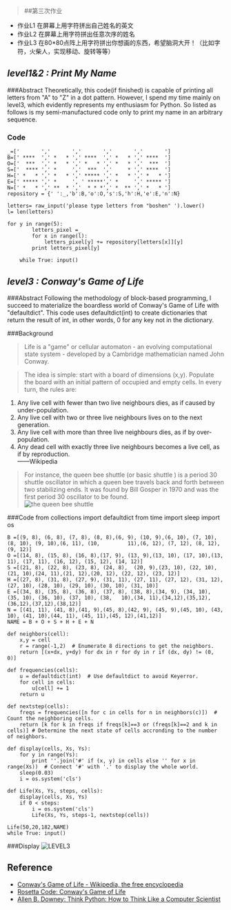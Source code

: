 

> ##第三次作业
> 
- 作业L1 在屏幕上用字符拼出自己姓名的英文
- 作业L2 在屏幕上用字符拼出任意次序的姓名
- 作业L3 在80*80点阵上用字符拼出你想画的东西，希望脑洞大开！（比如字符，火柴人，实现移动、旋转等等）

## *level1&2 : Print My Name*
###Abstract
   Theoretically, this code(if finished) is capable of printing all letters from "A" to "Z" in a dot pattern. However, I spend my time mainly on level3, which evidently represents my enthusiasm for Python. So listed as follows is my semi-manufactured code only to print my name in an arbitrary sequence.

### Code   
    _=['       ','       ','       ','       ','       ']
 	B=[' ****  ',' *   * ',' ****  ',' *   * ',' ****  ']
 	O=['  ***  ',' *   * ',' *   * ',' *   * ','  ***  ']
 	S=['  **** ',' *     ','  ***  ','     * ',' ****  ']    
 	H=[' *   * ',' *   * ',' ***** ',' *   * ',' *   * '] 
 	E=[' ***** ',' *     ', ' *****',' *     ',' ***** ']
 	N=[' *   * ',' **  * ','  * * *',' *  ** ',' *   * ']
 	repository = {' ':_,'b':B,'o':O,'s':S,'h':H,'e':E,'n':N}

 	letters= raw_input('please type letters from "boshen" ').lower()
 	l= len(letters)

 	for y in range(5):    
     		letters_pixel =_
     		for x in range(l):
        		letters_pixel[y] += repository[letters[x]][y]
     		print letters_pixel[y]
     	
     	while True: input()

## *level3 : Conway's Game of Life*
###Abstract
   Following the methodology of block-based programming, I succeed to materialize the boardless world of Conway's Game of Life with "defaultdict". This code uses defaultdict(int) to create dictionaries that return the result of int, in other words, 0 for any key not in the dictionary.

###Background 


> Life is a "game" or cellular automaton - an evolving computational state system - developed by a Cambridge mathematician named John Conway.



> The idea is simple: start with a board of dimensions (x,y). Populate the board with an initial pattern of occupied and empty cells. In every turn, the rules are:



>
1. Any live cell with fewer than two live neighbours dies, as if caused by under-population.
2. Any live cell with two or three live neighbours lives on to the next generation.
3. Any live cell with more than three live neighbours dies, as if by over-population.
4. Any dead cell with exactly three live neighbours becomes a live cell, as if by reproduction.      
       ——Wikipedia

> For instance, the queen bee shuttle (or basic shuttle
) is a period 30 shuttle oscillator in which a queen bee travels back and forth between two stabilizing ends. It was found by Bill Gosper in 1970 and was the first period 30 oscillator to be found.                            
![the queen bee shuttle](https://github.com/endeavor19/computationalphysics_N2013301020025/blob/master/gof.gif)

###Code
	from collections import defaultdict
	from time import sleep
	import os
	
	B =[(9, 8), (6, 8), (7, 8), (8, 8),(6, 9), (10, 9),(6, 10), (7, 10), (8, 10), (9, 10),(6, 11), (10, 		11),(6, 12), (7, 12), (8, 12), (9, 12)]
	O =[(14, 8), (15, 8), (16, 8),(17, 9), (13, 9),(13, 10), (17, 10),(13, 11), (17, 11), (16, 12), (15, 12), (14, 12)]
	S =[(21, 8), (22, 8), (23, 8), (24, 8),  (20, 9),(23, 10), (22, 10), (21, 10),(24, 11),(21, 12),(20, 12), (22, 12), (23, 12)]
	H =[(27, 8), (31, 8), (27, 9), (31, 11), (27, 11), (27, 12), (31, 12),(27, 10), (28, 10), (29, 10), (30, 10), (31, 10)]
	E =[(34, 8), (35, 8), (36, 8), (37, 8), (38, 8),(34, 9), (34, 10), (35, 10), (36, 10), (37, 10), (38, 	10),(34, 11),(34,12),(35,12),(36,12),(37,12),(38,12)]
	N = [(41, 11), (41, 8),(41, 9),(45, 8),(42, 9), (45, 9),(45, 10), (43, 10), (41, 10),(44, 11), (45, 11),(45, 12),(41,12)]
	NAME = B + O + S + H + E + N
	
	def neighbors(cell):
	    x,y = cell 
	    r = range(-1,2)  # Enumerate 8 directions to get the neighbors.
	    return [(x+dx, y+dy) for dx in r for dy in r if (dx, dy) != (0, 0)]

	def frequencies(cells):
	    u = defaultdict(int)  # Use defaultdict to avoid Keyerror.
	    for cell in cells:
	        u[cell] += 1  
	    return u
	 
	def nextstep(cells):
	    freqs = frequencies([n for c in cells for n in neighbors(c)])  # Count the neighboring cells.
	    return [k for k in freqs if freqs[k]==3 or (freqs[k]==2 and k in cells)] # Determine the next state of cells accronding to the number of neighbors.
	 
	def display(cells, Xs, Ys):
	    for y in range(Ys):
	        print ''.join('#' if (x, y) in cells else '' for x in range(Xs))  # Connect '#' with '.' to display the whole world.
	    sleep(0.03)
	    i = os.system('cls')
	 
	def Life(Xs, Ys, steps, cells):
	    display(cells, Xs, Ys)
	    if 0 < steps:
	    	i = os.system('cls')
	        Life(Xs, Ys, steps-1, nextstep(cells))
	        
	Life(50,20,182,NAME)
	while True: input()
	
###Display
![LEVEL3](https://github.com/endeavor19/computationalphysics_N2013301020025/blob/master/level3.gif)

## Reference

- [Conway's Game of Life - Wikipedia, the free encyclopedia](https://en.wikipedia.org/wiki/Conway%27s_Game_of_Life )
- [Rosetta Code: Conway's Game of Life](http://rosettacode.org/wiki/Conway%27s_Game_of_Life#Python)
- [Allen B. Downey: Think Python: How to Think Like a Computer Scientist](http://greenteapress.com/wp/think-python/ )
